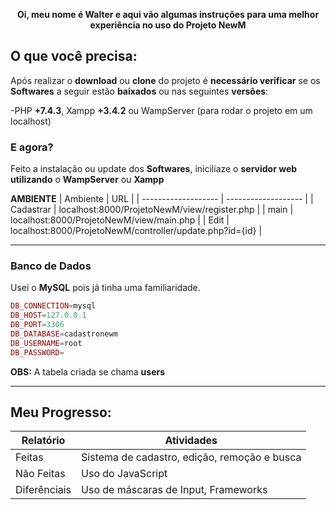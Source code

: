 <p align="center"><strong>Oi, meu nome é Walter e aqui vão algumas instruções para uma melhor experiência no uso do Projeto NewM</strong></p>



## O que você precisa:
Após realizar o **download** ou **clone** do projeto é **necessário verificar** se os **Softwares** a seguir estão **baixados** ou nas seguintes **versões**:

-PHP **+7.4.3**, Xampp **+3.4.2** ou WampServer (para rodar o projeto em um localhost)

### E agora?
Feito a instalação ou update dos **Softwares**, iniciliaze o **servidor web utilizando** o **WampServer** ou **Xampp**

**AMBIENTE**
| Ambiente  |  URL  |
| ------------------- | ------------------- |
|  Cadastrar |  localhost:8000/ProjetoNewM/view/register.php |
|  main |  localhost:8000/ProjetoNewM/view/main.php |
|  Edit |  localhost:8000/ProjetoNewM/controller/update.php?id={id} |

<hr>

### Banco de Dados
Usei o **MySQL** pois já tinha uma familiaridade.
~~~php
DB_CONNECTION=mysql
DB_HOST=127.0.0.1
DB_PORT=3306
DB_DATABASE=cadastronewm
DB_USERNAME=root
DB_PASSWORD=
~~~

**OBS:** A tabela criada se chama **users**
<hr>

## Meu Progresso:
| Relatório |  Atividades  |
| ------------------- | ------------------- |
|  Feitas |  Sistema de cadastro, edição, remoção e busca|
| Não Feitas | Uso do JavaScript|
| Diferênciais | Uso de máscaras de Input, Frameworks |
